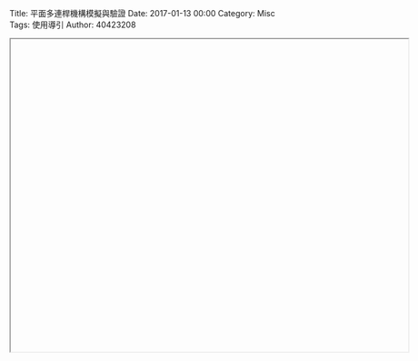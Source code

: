 Title: 平面多連桿機構模擬與驗證
Date: 2017-01-13 00:00
Category: Misc
Tags: 使用導引
Author: 40423208

<iframe src="Y:/tmp/40423208/6/w12/w12-1.html" width="700" height="550"></iframe>



